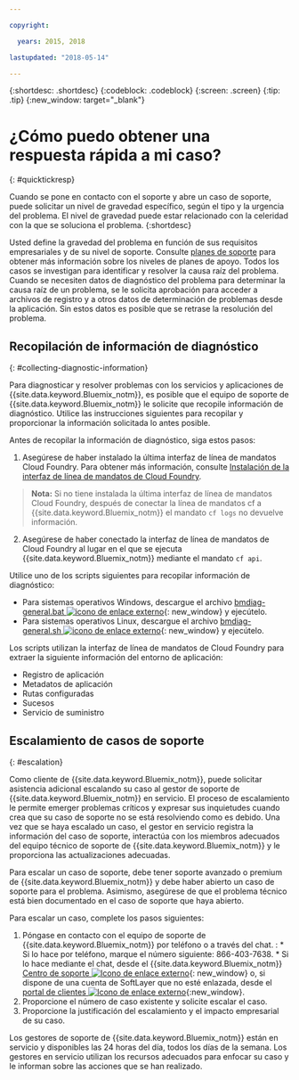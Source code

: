 ```yaml
---

copyright:

  years: 2015, 2018

lastupdated: "2018-05-14"

---
```



{:shortdesc: .shortdesc}
{:codeblock: .codeblock}
{:screen: .screen}
{:tip: .tip}
{:new_window: target="_blank"}


# ¿Cómo puedo obtener una respuesta rápida a mi caso?
{: #quicktickresp}

Cuando se pone en contacto con el soporte y abre un caso de soporte, puede solicitar un nivel de gravedad específico, según el tipo y la urgencia del problema. El nivel de gravedad puede estar relacionado con la celeridad con la que se soluciona el problema.
{:shortdesc}

Usted define la gravedad del problema en función de sus requisitos empresariales y de su nivel de soporte. Consulte [planes de soporte](/docs/get-support/index.html) para obtener más información sobre los niveles de planes de apoyo. Todos los casos se investigan para identificar y resolver la causa raíz del problema. Cuando se necesiten datos de diagnóstico del problema para determinar la causa raíz de un problema, se le solicita aprobación para acceder a archivos de registro y a otros datos de determinación de problemas desde la aplicación. Sin estos datos es posible que se retrase la resolución del problema.

## Recopilación de información de diagnóstico
{: #collecting-diagnostic-information}

Para diagnosticar y resolver problemas con los servicios y aplicaciones de {{site.data.keyword.Bluemix_notm}}, es posible que el equipo de soporte de {{site.data.keyword.Bluemix_notm}} le solicite que recopile información de diagnóstico. Utilice las instrucciones siguientes para recopilar y proporcionar la información solicitada lo antes posible.

Antes de recopilar la información de diagnóstico, siga estos pasos:

1. Asegúrese de haber instalado la última interfaz de línea de mandatos Cloud Foundry. Para obtener más información, consulte [Instalación de la interfaz de línea de mandatos de Cloud Foundry](/docs/starters/install_cli.html).
>**Nota:** Si no tiene instalada la última interfaz de línea de mandatos Cloud Foundry, después de conectar la línea de mandatos cf a {{site.data.keyword.Bluemix_notm}} el mandato `cf logs` no devuelve información.
2. Asegúrese de haber conectado la interfaz de línea de mandatos de Cloud Foundry al lugar en el que se ejecuta {{site.data.keyword.Bluemix_notm}} mediante el mandato `cf api`.

Utilice uno de los scripts siguientes para recopilar información de diagnóstico:

  * Para sistemas operativos Windows, descargue el archivo [bmdiag-general.bat ![icono de enlace externo](../icons/launch-glyph.svg "icono de enlace externo")](http://bluemix-mustgather.mybluemix.net/mustgather/general/bmdiag-general.bat){: new_window} y ejecútelo.
  * Para sistemas operativos Linux, descargue el archivo [bmdiag-general.sh ![icono de enlace externo](../icons/launch-glyph.svg "icono de enlace externo")](http://bluemix-mustgather.mybluemix.net/mustgather/general/bmdiag-general.sh){: new_window} y ejecútelo.

Los scripts utilizan la interfaz de línea de mandatos de Cloud Foundry para extraer la siguiente información del entorno de aplicación:
  * Registro de aplicación
  * Metadatos de aplicación
  * Rutas configuradas
  * Sucesos
  * Servicio de suministro

## Escalamiento de casos de soporte
{: #escalation}

Como cliente de {{site.data.keyword.Bluemix_notm}}, puede solicitar asistencia adicional escalando su caso al gestor de soporte de {{site.data.keyword.Bluemix_notm}} en servicio. El proceso de escalamiento le permite emerger problemas críticos y expresar sus inquietudes cuando crea que su caso de soporte no se está resolviendo como es debido. Una vez que se haya escalado un caso, el gestor en servicio registra la información del caso de soporte, interactúa con los miembros adecuados del equipo técnico de soporte de {{site.data.keyword.Bluemix_notm}} y le proporciona las actualizaciones adecuadas.

Para escalar un caso de soporte, debe tener soporte avanzado o premium de {{site.data.keyword.Bluemix_notm}} y debe haber abierto un caso de soporte para el problema. Asimismo, asegúrese de que el problema técnico está bien documentado en el caso de soporte que haya abierto.

 Para escalar un caso, complete los pasos siguientes:

  1. Póngase en contacto con el equipo de soporte de {{site.data.keyword.Bluemix_notm}} por teléfono o a través del chat. :
    * Si lo hace por teléfono, marque el número siguiente: 866-403-7638.
    * Si lo hace mediante el chat, desde el {{site.data.keyword.Bluemix_notm}} [Centro de soporte ![Icono de enlace externo](../icons/launch-glyph.svg "Icono de enlace externo")](https://console.bluemix.net/unifiedsupport/supportcenter){: new_window} o, si dispone de una cuenta de SoftLayer que no esté enlazada, desde el [portal de clientes ![Icono de enlace externo](../icons/launch-glyph.svg)](https://control.softlayer.com/){:new_window}.
  2. Proporcione el número de caso existente y solicite escalar el caso.
  3. Proporcione la justificación del escalamiento y el impacto empresarial de su caso.

Los gestores de soporte de {{site.data.keyword.Bluemix_notm}} están en servicio y disponibles las 24 horas del día, todos los días de la semana. Los gestores en servicio utilizan los recursos adecuados para enfocar su caso y le informan sobre las acciones que se han realizado.
